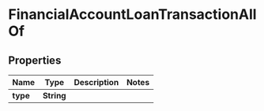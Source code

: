 

# FinancialAccountLoanTransactionAllOf


## Properties

| Name | Type | Description | Notes |
|------------ | ------------- | ------------- | -------------|
|**type** | **String** |  |  |



